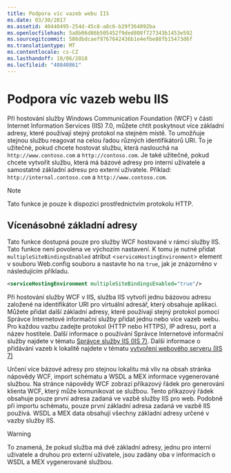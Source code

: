 ```yaml
---
title: Podpora víc vazeb webu IIS
ms.date: 03/30/2017
ms.assetid: 40440495-254d-45c8-a8c6-b29f364892ba
ms.openlocfilehash: 5a8b06d86b505452f9ded808f727343b1453e592
ms.sourcegitcommit: 586dbdcaef9767642436b1e4efbe88fb15473d6f
ms.translationtype: MT
ms.contentlocale: cs-CZ
ms.lasthandoff: 10/06/2018
ms.locfileid: "48840861"
---
```

# <a name="supporting-multiple-iis-site-bindings"></a>Podpora víc vazeb webu IIS
Při hostování služby Windows Communication Foundation (WCF) v části Internet Information Services (IIS) 7.0, můžete chtít poskytnout více základní adresy, které používají stejný protokol na stejném místě. To umožňuje stejnou službu reagovat na celou řadou různých identifikátorů URI. To je užitečné, pokud chcete hostovat službu, která naslouchá na `http://www.contoso.com` a `http://contoso.com`. Je také užitečné, pokud chcete vytvořit službu, která má bázové adresy pro interní uživatele a samostatné základní adresu pro externí uživatele. Příklad: `http://internal.contoso.com` a `http://www.contoso.com`.  
  
> [!NOTE]
>  Tato funkce je pouze k dispozici prostřednictvím protokolu HTTP.  
  
## <a name="multiple-base-addresses"></a>Vícenásobné základní adresy  
 Tato funkce dostupná pouze pro služby WCF hostované v rámci služby IIS. Tato funkce není povolena ve výchozím nastavení. K tomu je nutné přidat `multipleSiteBindingsEnabled` atribut <`serviceHostingEnvironment`> element v souboru Web.config souboru a nastavte ho na `true`, jak je znázorněno v následujícím příkladu.  
  
```xml  
<serviceHostingEnvironment multipleSiteBindingsEnabled="true"/>  
```  
  
 Při hostování služby WCF v IIS, služba IIS vytvoří jednu bázovou adresu založené na identifikátor URI pro virtuální adresář, který obsahuje aplikaci. Můžete přidat další základní adresy, které používají stejný protokol pomocí Správce Internetové informační služby přidat jednu nebo více vazeb webu. Pro každou vazbu zadejte protokol (HTTP nebo HTTPS), IP adresu, port a název hostitele. Další informace o používání Správce Internetové informační služby najdete v tématu [Správce služby IIS (IIS 7)](https://go.microsoft.com/fwlink/?LinkId=164057). Další informace o přidávání vazeb k lokalitě najdete v tématu [vytvoření webového serveru (IIS 7)](https://go.microsoft.com/fwlink/?LinkId=164060)  
  
 Určení více bázové adresy pro stejnou lokalitu má vliv na obsah stránka nápovědy WCF, import schématu a WSDL a MEX informace vygenerované službou. Na stránce nápovědy WCF zobrazí příkazový řádek pro generování klienta WCF, který může komunikovat se službou. Tento příkazový řádek obsahuje pouze první adresa zadaná ve vazbě služby IIS pro web. Podobně při importu schématu, pouze první základní adresa zadaná ve vazbě IIS používá. WSDL a MEX data obsahují všechny základní adresy určené v vazby služby IIS.  
  
> [!WARNING]
>  To znamená, že pokud služba má dvě základní adresy, jednu pro interní uživatele a druhou pro externí uživatele, jsou zadány oba v informacích o WSDL a MEX vygenerované službou.
